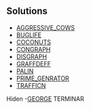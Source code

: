 ## Solutions

- [AGGRESSIVE_COWS](./solutions/aggressive_cows.cpp)
- [BUGLIFE](./solutions/buglife.cpp)
- [COCONUTS](./solutions/coconuts.cpp)
- [CONGRAPH](./solutions/congraph.cpp)
- [DISGRAPH](./solutions/disgraph.cpp)
- [GRAFFDEFF](./solutions/graffdef.cpp)
- [PALIN](./solutions/palin.cpp)
- [PRIME_GENRATOR](./solutions/prime_generator.cpp)
- [TRAFFICN](./solutions/trafficn.cpp)

Hiden
-[GEORGE](./solutions/george.cpp) TERMINAR
